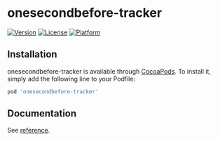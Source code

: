 # onesecondbefore-tracker

[![Version](https://img.shields.io/cocoapods/v/onesecondbefore-tracker.svg?style=flat)](https://cocoapods.org/pods/onesecondbefore-tracker)
[![License](https://img.shields.io/cocoapods/l/onesecondbefore-tracker.svg?style=flat)](https://cocoapods.org/pods/onesecondbefore-tracker)
[![Platform](https://img.shields.io/cocoapods/p/onesecondbefore-tracker.svg?style=flat)](https://cocoapods.org/pods/onesecondbefore-tracker)

## Installation

onesecondbefore-tracker is available through [CocoaPods](https://cocoapods.org). To install
it, simply add the following line to your Podfile:

```ruby
pod 'onesecondbefore-tracker'
```

## Documentation

See [reference](https://www.onesecondbefore.com/resources/analytics/reference-mobile/).
